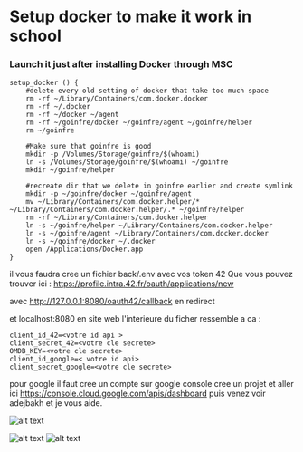 


# Setup docker to make it work in school

### Launch it just after installing Docker through MSC

```
setup_docker () {
	#delete every old setting of docker that take too much space
	rm -rf ~/Library/Containers/com.docker.docker
	rm -rf ~/.docker
	rm -rf ~/docker ~/agent
	rm -rf ~/goinfre/docker ~/goinfre/agent ~/goinfre/helper
	rm ~/goinfre

	#Make sure that goinfre is good
	mkdir -p /Volumes/Storage/goinfre/$(whoami)
	ln -s /Volumes/Storage/goinfre/$(whoami) ~/goinfre
	mkdir ~/goinfre/helper

	#recreate dir that we delete in goinfre earlier and create symlink
	mkdir -p ~/goinfre/docker ~/goinfre/agent 
	mv ~/Library/Containers/com.docker.helper/* ~/Library/Containers/com.docker.helper/.* ~/goinfre/helper
	rm -rf ~/Library/Containers/com.docker.helper
	ln -s ~/goinfre/helper ~/Library/Containers/com.docker.helper
	ln -s ~/goinfre/agent ~/Library/Containers/com.docker.docker
	ln -s ~/goinfre/docker ~/.docker
	open /Applications/Docker.app
}
```

 il vous faudra cree un fichier back/.env avec vos token 42
Que vous pouvez trouver ici : https://profile.intra.42.fr/oauth/applications/new

 avec  http://127.0.0.1:8080/oauth42/callback en redirect
 
et localhost:8080 en site web
l'interieure du ficher ressemble a ca :
```
client_id_42=<votre id api >
client_secret_42=<votre cle secrete>
OMDB_KEY=<votre cle secrete>
client_id_google=< votre id api>
client_secret_google=<votre cle secrete>
```
pour google il faut cree un compte sur google console
cree un projet et aller ici https://console.cloud.google.com/apis/dashboard
puis venez voir adejbakh et je vous aide.


![alt text](https://i.pinimg.com/originals/a4/db/17/a4db1751b10fff03d2eaf915a9cd2de9.gif  "YEAAAH")

![alt text](https://upload.wikimedia.org/wikipedia/en/thumb/f/f7/Aigle_Azur_logo.svg/250px-Aigle_Azur_logo.svg.png "....")
![alt text](https://i.pinimg.com/originals/ff/b2/d2/ffb2d2f77c47563c30f95b4732403851.jpg "api bleu")
